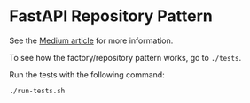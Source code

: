 # FastAPI Repository Pattern

See the [Medium article](https://medium.com/@lawsontaylor/the-factory-and-repository-pattern-with-sqlalchemy-and-pydantic-33cea9ae14e0) for more information.

To see how the factory/repository pattern works, go to `./tests`.

Run the tests with the following command:

```bash
./run-tests.sh
```
